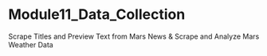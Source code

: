 # Module11_Data_Collection
Scrape Titles and Preview Text from Mars News &amp; Scrape and Analyze Mars Weather Data
